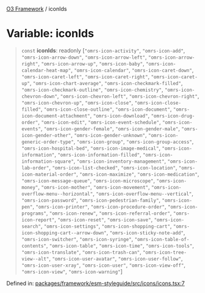 [O3 Framework](../API.md) / iconIds

# Variable: iconIds

> `const` **iconIds**: readonly \[`"omrs-icon-activity"`, `"omrs-icon-add"`, `"omrs-icon-arrow-down"`, `"omrs-icon-arrow-left"`, `"omrs-icon-arrow-right"`, `"omrs-icon-arrow-up"`, `"omrs-icon-baby"`, `"omrs-icon-calendar-heat-map"`, `"omrs-icon-calendar"`, `"omrs-icon-caret-down"`, `"omrs-icon-caret-left"`, `"omrs-icon-caret-right"`, `"omrs-icon-caret-up"`, `"omrs-icon-chart-average"`, `"omrs-icon-checkmark-filled"`, `"omrs-icon-checkmark-outline"`, `"omrs-icon-chemistry"`, `"omrs-icon-chevron-down"`, `"omrs-icon-chevron-left"`, `"omrs-icon-chevron-right"`, `"omrs-icon-chevron-up"`, `"omrs-icon-close"`, `"omrs-icon-close-filled"`, `"omrs-icon-close-outline"`, `"omrs-icon-document"`, `"omrs-icon-document-attachment"`, `"omrs-icon-download"`, `"omrs-icon-drug-order"`, `"omrs-icon-edit"`, `"omrs-icon-event-schedule"`, `"omrs-icon-events"`, `"omrs-icon-gender-female"`, `"omrs-icon-gender-male"`, `"omrs-icon-gender-other"`, `"omrs-icon-gender-unknown"`, `"omrs-icon-generic-order-type"`, `"omrs-icon-group"`, `"omrs-icon-group-access"`, `"omrs-icon-hospital-bed"`, `"omrs-icon-image-medical"`, `"omrs-icon-information"`, `"omrs-icon-information-filled"`, `"omrs-icon-information-square"`, `"omrs-icon-inventory-management"`, `"omrs-icon-lab-order"`, `"omrs-icon-list-checked"`, `"omrs-icon-location"`, `"omrs-icon-material-order"`, `"omrs-icon-maximize"`, `"omrs-icon-medication"`, `"omrs-icon-message-queue"`, `"omrs-icon-microscope"`, `"omrs-icon-money"`, `"omrs-icon-mother"`, `"omrs-icon-movement"`, `"omrs-icon-overflow-menu--horizontal"`, `"omrs-icon-overflow-menu--vertical"`, `"omrs-icon-password"`, `"omrs-icon-pedestrian-family"`, `"omrs-icon-pen"`, `"omrs-icon-printer"`, `"omrs-icon-procedure-order"`, `"omrs-icon-programs"`, `"omrs-icon-renew"`, `"omrs-icon-referral-order"`, `"omrs-icon-report"`, `"omrs-icon-reset"`, `"omrs-icon-save"`, `"omrs-icon-search"`, `"omrs-icon-settings"`, `"omrs-icon-shopping-cart"`, `"omrs-icon-shopping-cart--arrow-down"`, `"omrs-icon-sticky-note-add"`, `"omrs-icon-switcher"`, `"omrs-icon-syringe"`, `"omrs-icon-table-of-contents"`, `"omrs-icon-table"`, `"omrs-icon-time"`, `"omrs-icon-tools"`, `"omrs-icon-translate"`, `"omrs-icon-trash-can"`, `"omrs-icon-tree-view--alt"`, `"omrs-icon-user-avatar"`, `"omrs-icon-user-follow"`, `"omrs-icon-user-xray"`, `"omrs-icon-user"`, `"omrs-icon-view-off"`, `"omrs-icon-view"`, `"omrs-icon-warning"`\]

Defined in: [packages/framework/esm-styleguide/src/icons/icons.tsx:7](https://github.com/openmrs/openmrs-esm-core/blob/main/packages/framework/esm-styleguide/src/icons/icons.tsx#L7)
